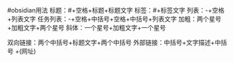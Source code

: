 #obsidian用法
标题：#+空格+标题+标题文字
标签：#+标签文字
列表：-+空格+列表文字
任务列表：-+空格+中括号+空格+中括号+列表文字
加粗：两个星号+加粗文字+两个星号
斜体：一个星号+加粗文字+一个星号

双向链接：两个中括号+标题文字+两个中括号
外部链接：中括号+文字描述+中括号 +(网址)
